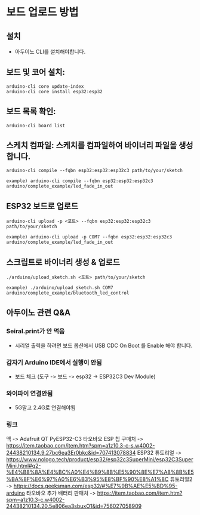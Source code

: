 # 보드 업로드 방법

## 설치

- 아두이노 CLI를 설치해야합니다.

## 보드 및 코어 설치:

```
arduino-cli core update-index
arduino-cli core install esp32:esp32
```

## 보드 목록 확인:

```
arduino-cli board list
```

## 스케치 컴파일: 스케치를 컴파일하여 바이너리 파일을 생성합니다.

```
arduino-cli compile --fqbn esp32:esp32:esp32c3 path/to/your/sketch

example) arduino-cli compile --fqbn esp32:esp32:esp32c3 arduino/complete_example/led_fade_in_out

```

## ESP32 보드로 업로드

```
arduino-cli upload -p <포트> --fqbn esp32:esp32:esp32c3 path/to/your/sketch

example) arduino-cli upload -p COM7 --fqbn esp32:esp32:esp32c3 arduino/complete_example/led_fade_in_out

```

## 스크립트로 바이너리 생성 & 업로드

```
./arduino/upload_sketch.sh <포트> path/to/your/sketch

example) ./arduino/upload_sketch.sh COM7 arduino/complete_example/bluetooth_led_control

```

## 아두이노 관련 Q&A

### Seiral.print가 안 먹음

- 시리얼 출력을 하려면 보드 옵션에서 USB CDC On Boot 를 Enable 해야 합니다.

### 갑자기 Arduino IDE에서 실행이 안됨

- 보드 체크 (도구 -> 보드 -> esp32 -> ESP32C3 Dev Module)

### 와이파이 연결안됨

- 5G말고 2.4G로 연결해야됨

### 링크

맥 -> Adafruit QT PyESP32-C3
타오바오 ESP 칩 구매처 -> https://item.taobao.com/item.htm?spm=a1z10.3-c-s.w4002-24438210134.9.27bc6ea3Er0bkc&id=707413078834
ESP32 튜토리얼 -> https://www.nologo.tech/product/esp32/esp32c3SuperMini/esp32C3SuperMini.html#q2-%E4%B8%8A%E4%BC%A0%E4%B9%8B%E5%90%8E%E7%A8%8B%E5%BA%8F%E6%97%A0%E6%B3%95%E8%BF%90%E8%A1%8C
튜토리얼2 -> https://docs.geeksman.com/esp32/#%E7%9B%AE%E5%BD%95-arduino
타오바오 추가 배터리 판매처 -> https://item.taobao.com/item.htm?spm=a1z10.3-c.w4002-24438210134.20.5e806ea3sbuxO1&id=756027058909
